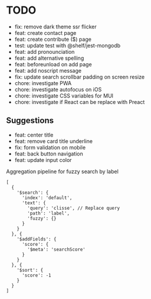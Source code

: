 # TODO

- fix: remove dark theme ssr flicker
- feat: create contact page
- feat: create contribute ($) page
- test: update test with @shelf/jest-mongodb
- feat: add pronounciation
- feat: add alternative spelling
- feat: beforeunload on add page
- feat: add noscript message
- fix: update search scrollbar padding on screen resize
- chore: investigate PWA
- chore: investigate autofocus on iOS
- chore: investigate CSS variables for MUI
- chore: investigate if React can be replace with Preact

## Suggestions

- feat: center title
- feat: remove card title underline
- fix: form validation on mobile
- feat: back button navigation
- feat: update input color

Aggregation pipeline for fuzzy search by label

```
[
  {
    '$search': {
      'index': 'default', 
      'text': {
        'query': 'clisse', // Replace query 
        'path': 'label', 
        'fuzzy': {}
      }
    }
  }, {
    '$addFields': {
      'score': {
        '$meta': 'searchScore'
      }
    }
  }, {
    '$sort': {
      'score': -1
    }
  }
]
```
